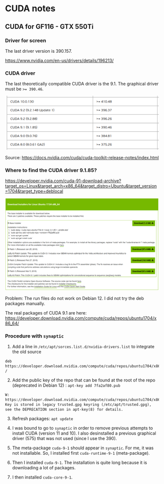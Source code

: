 # CUDA notes

## CUDA for GF116 - GTX 550Ti

### Driver for screen

The last driver version is 390.157.

https://www.nvidia.com/en-us/drivers/details/196213/

### CUDA driver

The last theoretically compatible CUDA driver is the 9.1. The graphical driver must be `>= 390.46`.

![cuda](cuda.png "cuda")

Source: https://docs.nvidia.com/cuda/cuda-toolkit-release-notes/index.html

### Where to find the CUDA driver 9.1.85?

https://developer.nvidia.com/cuda-91-download-archive?target_os=Linux&target_arch=x86_64&target_distro=Ubuntu&target_version=1704&target_type=deblocal

![drivers](drivers.png "drivers")

Problem: The run files do not work on Debian 12. I did not try the deb packages manually.

The real packages of CUDA 9.1 are here: https://developer.download.nvidia.com/compute/cuda/repos/ubuntu1704/x86_64/

### Procedure with `synaptic`

1. Add a line in `/etc/apt/sorces.list.d/nvidia-drivers.list` to integrate the old source

```
deb https://developer.download.nvidia.com/compute/cuda/repos/ubuntu1704/x86_64/	/
```

2. Add the public key of the repo that can be found at the root of the repo (deprecated in Debian 12) : `apt-key add 7fa2af80.pub `

```
W: https://developer.download.nvidia.com/compute/cuda/repos/ubuntu1704/x86_64/Release.gpg: Key is stored in legacy trusted.gpg keyring (/etc/apt/trusted.gpg), see the DEPRECATION section in apt-key(8) for details.
```

3. Refresh packages: `apt update`

4. I was bound to go to `synaptic` in order to remove previous attempts to install CUDA (version 11 and 10). I also desinstalled a previous graphical driver (575) that was not used (since I use the 390).

5. The meta-package `cuda-9-1` should appear in `synaptic`. For me, it was not installable. So, I installed first `cuda-runtime-9-1` (meta-package).

6. Then I installed `cuda-9-1`. The installation is quite long because it is downloading a lot of packages.

7. I then installed `cuda-core-9-1`.
